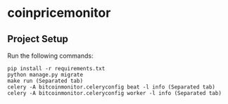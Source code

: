 # coinpricemonitor

## Project Setup

Run the following commands:
```
pip install -r requirements.txt
python manage.py migrate
make run (Separated tab)
celery -A bitcoinmonitor.celeryconfig beat -l info (Separated tab)
celery -A bitcoinmonitor.celeryconfig worker -l info (Separated tab)
```
